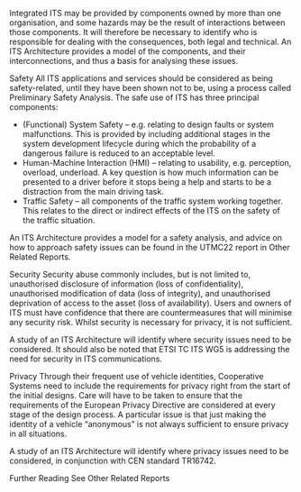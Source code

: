 Integrated ITS may be provided by components owned by more than one organisation, and some hazards may be the result of interactions between those components. It will therefore be necessary to identify who is responsible for dealing with the consequences, both legal and technical. An ITS Architecture provides a model of the components, and their interconnections, and thus a basis for analysing these issues.

Safety
All ITS applications and services should be considered as being safety-related, until they have been shown not to be, using a process called Preliminary Safety Analysis. The safe use of ITS has three principal components:

* (Functional) System Safety – e.g. relating to design faults or system malfunctions. This is provided by including additional stages in the system development lifecycle during which the probability of a dangerous failure is reduced to an acceptable level.
* Human-Machine Interaction (HMI) – relating to usability, e.g. perception, overload, underload. A key question is how much information can be presented to a driver before it stops being a help and starts to be a distraction from the main driving task.
* Traffic Safety – all components of the traffic system working together. This relates to the direct or indirect effects of the ITS on the safety of the traffic situation.

An ITS Architecture provides a model for a safety analysis, and advice on how to approach safety issues can be found in the UTMC22 report in Other Related Reports.

Security
Security abuse commonly includes, but is not limited to, unauthorised disclosure of information (loss of confidentiality), unauthorised modification of data (loss of integrity), and unauthorised deprivation of access to the asset (loss of availability). Users and owners of ITS must have confidence that there are countermeasures that will minimise any security risk. Whilst security is necessary for privacy, it is not sufficient.

A study of an ITS Architecture will identify where security issues need to be considered. It should also be noted that ETSI TC ITS WG5 is addressing the need for security in ITS communications.

Privacy
Through their frequent use of vehicle identities, Cooperative Systems need to include the requirements for privacy right from the start of the initial designs. Care will have to be taken to ensure that the requirements of the European Privacy Directive are considered at every stage of the design process. A particular issue is that just making the identity of a vehicle “anonymous” is not always sufficient to ensure privacy in all situations.

A study of an ITS Architecture will identify where privacy issues need to be considered, in conjunction with CEN standard TR16742.

Further Reading
See Other Related Reports